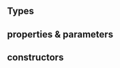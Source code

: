 ## Types

[data class]: https://kotlinlang.org/docs/reference/data-classes.html
[abstract class]: https://kotlinlang.org/docs/reference/classes.html#abstract-classes
[interface]: https://kotlinlang.org/docs/reference/interfaces.html#interfaces


## properties & parameters
[property]: https://kotlinlang.org/docs/reference/properties.html#properties-and-fields
[parameter]: https://kotlinlang.org/docs/reference/functions.html#parameters

## constructors
[secondary constructor]: http://kotlinlang.org/docs/reference/classes.html#constructors
[primary constructor]: http://kotlinlang.org/docs/reference/classes.html#secondary-constructors